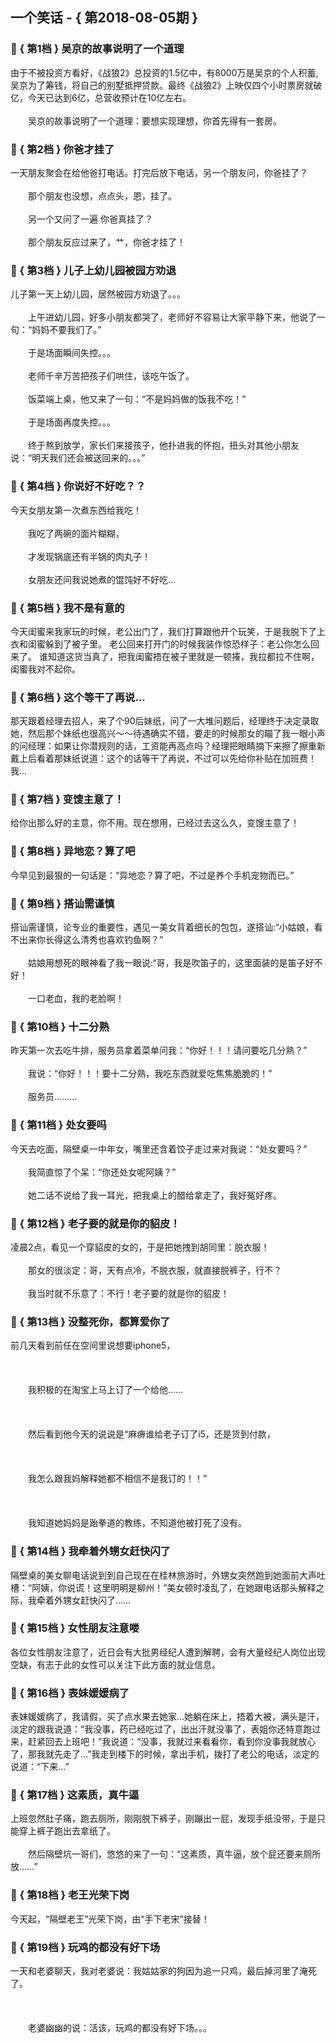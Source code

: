 ## 一个笑话 - { 第2018-08-05期 }
</hr>

### :jack_o_lantern: { 第1档 } 吴京的故事说明了一个道理
由于不被投资方看好，《战狼2》总投资的1.5亿中，有8000万是吴京的个人积蓄, 吴京为了筹钱，将自己的别墅抵押贷款。最终《战狼2》上映仅四个小时票房就破亿，今天已达到6亿，总营收预计在10亿左右。<br/><br/>　　吴京的故事说明了一个道理：要想实现理想，你首先得有一套房。


### :jack_o_lantern: { 第2档 } 你爸才挂了
一天朋友聚会在给他爸打电话。打完后放下电话，另一个朋友问，你爸挂了？<br/><br/>　　那个朋友也没想，点点头，恩，挂了。<br/><br/>　　另一个又问了一遍 你爸真挂了？<br/><br/>　　那个朋友反应过来了，艹，你爸才挂了！


### :jack_o_lantern: { 第3档 } 儿子上幼儿园被园方劝退
儿子第一天上幼儿园，居然被园方劝退了。。。<br/><br/>　　上午进幼儿园，好多小朋友都哭了，老师好不容易让大家平静下来，他说了一句：“妈妈不要我们了。”<br/><br/>　　于是场面瞬间失控。。。<br/><br/>　　老师千辛万苦把孩子们哄住，该吃午饭了。<br/><br/>　　饭菜端上桌，他又来了一句：“不是妈妈做的饭我不吃！”<br/><br/>　　于是场面再度失控。。。<br/><br/>　　终于熬到放学，家长们来接孩子，他扑进我的怀抱，扭头对其他小朋友说：“明天我们还会被送回来的。。。”


### :jack_o_lantern: { 第4档 } 你说好不好吃？？
今天女朋友第一次煮东西给我吃！<br/><br/>　　我吃了两碗的面片糊糊，<br/><br/>　　才发现锅底还有半锅的肉丸子！<br/><br/>　　女朋友还问我说她煮的馄饨好不好吃…


### :jack_o_lantern: { 第5档 } 我不是有意的
今天闺蜜来我家玩的时候，老公出门了，我们打算跟他开个玩笑，于是我脱下了上衣和闺蜜躲到了被子里。 老公回来打开门的时候我装作惊恐样子：老公你怎么回来了。 谁知道这货当真了，把我闺蜜捂在被子里就是一顿揍，我拉都拉不住啊，闺蜜我对不起你。


### :jack_o_lantern: { 第6档 } 这个等干了再说...
那天跟着经理去招人，来了个90后妹纸，问了一大堆问题后，经理终于决定录取她，然后那个妹纸也很高兴～～待遇确实不错，要走的时候那女的瞄了我一眼小声的问经理：如果让你潜规则的话，工资能再高点吗？经理把眼睛摘下来擦了擦重新戴上后看着那妹纸说道：这个的话等干了再说，不过可以先给你补贴在加班费！我...


### :jack_o_lantern: { 第7档 } 变馊主意了！
给你出那么好的主意，你不用。现在想用，已经过去这么久，变馊主意了！


### :jack_o_lantern: { 第8档 } 异地恋？算了吧
今早见到最狠的一句话是：“异地恋？算了吧，不过是养个手机宠物而已。”


### :jack_o_lantern: { 第9档 } 搭讪需谨慎
搭讪需谨慎，论专业的重要性，遇见一美女背着细长的包包，遂搭讪:“小姑娘，看不出来你长得这么清秀也喜欢钓鱼啊？”<br/><br/>　　姑娘用想死的眼神看了我一眼说:“哥，我是吹笛子的，这里面装的是笛子好不好！<br/><br/>　　一口老血，我的老脸啊！


### :jack_o_lantern: { 第10档 } 十二分熟
昨天第一次去吃牛排，服务员拿着菜单问我：“你好！！！请问要吃几分熟？”<br/><br/>　　我说：“你好！！！要十二分熟，我吃东西就爱吃焦焦脆脆的！”<br/><br/>　　服务员………


### :jack_o_lantern: { 第11档 } 处女要吗
今天去吃面，隔壁桌一中年女，嘴里还含着饺子走过来对我说：“处女要吗？”<br/><br/>　　我简直惊了个呆：“你还处女呢阿姨？”<br/><br/>　　她二话不说给了我一耳光，把我桌上的醋给拿走了，我好冤好疼。


### :jack_o_lantern: { 第12档 } 老子要的就是你的貂皮！
凌晨2点，看见一个穿貂皮的女的，于是把她拽到胡同里：脱衣服！<br/><br/>　　那女的很淡定：哥，天有点冷，不脱衣服，就直接脱裤子，行不？<br/><br/>　　我当时就不乐意了：不行！老子要的就是你的貂皮！


### :jack_o_lantern: { 第13档 } 没整死你，都算爱你了
前几天看到前任在空间里说想要iphone5，<br/><br/><br/><br/>　　我积极的在淘宝上马上订了一个给他……<br/><br/><br/><br/>　　然后看到他今天的说说是“麻痹谁给老子订了i5，还是货到付款，<br/><br/><br/><br/>　　我怎么跟我妈解释她都不相信不是我订的！！”<br/><br/><br/><br/>　　我知道她妈妈是跆拳道的教练，不知道他被打死了没有。


### :jack_o_lantern: { 第14档 } 我牵着外甥女赶快闪了
隔壁桌的美女聊电话说到到自己现在在桂林旅游时，外甥女突然跑到她面前大声吐槽：“阿姨，你说谎！这里明明是柳州！”美女顿时凌乱了，在她跟电话那头解释之际，我牵着外甥女赶快闪了……


### :jack_o_lantern: { 第15档 } 女性朋友注意喽
各位女性朋友注意了，近日会有大批男经纪人遭到解聘，会有大量经纪人岗位出现空缺，有志于此的女性可以关注下此方面的就业信息。


### :jack_o_lantern: { 第16档 } 表妹媛媛病了
表妹媛媛病了，我请假，买了点水果去她家...她躺在床上，捂着大被，满头是汗，淡定的跟我说道：“我没事，药已经吃过了，出出汗就没事了，表姐你还特意跑过来，赶紧回去上班吧！”我说道：“没事，我就过来看看你，看到你没事我就放心了，那我就先走了...”我走到楼下的时候，拿出手机，拨打了老公的电话，淡定的说道：“下来...”


### :jack_o_lantern: { 第17档 } 这素质，真牛逼
上班忽然肚子痛，跑去厕所，刚刚脱下裤子，刚蹦出一屁，发现手纸没带，于是只能穿上裤子跑出去拿纸了。<br/><br/>　　然后隔壁坑一哥们，悠悠的来了一句：“这素质，真牛逼，放个屁还要来厕所放……”


### :jack_o_lantern: { 第18档 } 老王光荣下岗
今天起，“隔壁老王”光荣下岗，由“手下老宋”接替！


### :jack_o_lantern: { 第19档 } 玩鸡的都没有好下场
一天和老婆聊天，我对老婆说：我姑姑家的狗因为追一只鸡，最后掉河里了淹死了。<br/><br/><br/><br/>　　老婆幽幽的说：活该，玩鸡的都没有好下场。。。


